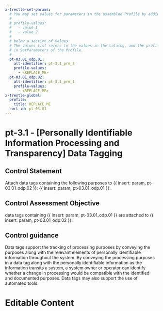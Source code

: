 ```yaml
---
x-trestle-set-params:
  # You may set values for parameters in the assembled Profile by adding
  #
  # profile-values:
  #   - value 1
  #   - value 2
  #
  # below a section of values:
  # The values list refers to the values in the catalog, and the profile-values represent values
  # in SetParameters of the Profile.
  #
  pt-03.01_odp.01:
    alt-identifier: pt-3.1_prm_2
    profile-values:
      - <REPLACE_ME>
  pt-03.01_odp.02:
    alt-identifier: pt-3.1_prm_1
    profile-values:
      - <REPLACE_ME>
x-trestle-global:
  profile:
    title: REPLACE_ME
  sort-id: pt-03.01
---
```


# pt-3.1 - \[Personally Identifiable Information Processing and Transparency\] Data Tagging

## Control Statement

Attach data tags containing the following purposes to {{ insert: param, pt-03.01_odp.02 }}: {{ insert: param, pt-03.01_odp.01 }}.

## Control Assessment Objective

data tags containing {{ insert: param, pt-03.01_odp.01 }} are attached to {{ insert: param, pt-03.01_odp.02 }}.

## Control guidance

Data tags support the tracking of processing purposes by conveying the purposes along with the relevant elements of personally identifiable information throughout the system. By conveying the processing purposes in a data tag along with the personally identifiable information as the information transits a system, a system owner or operator can identify whether a change in processing would be compatible with the identified and documented purposes. Data tags may also support the use of automated tools.

# Editable Content

<!-- Make additions and edits below -->
<!-- The above represents the contents of the control as received by the profile, prior to additions. -->
<!-- If the profile makes additions to the control, they will appear below. -->
<!-- The above markdown may not be edited but you may edit the content below, and/or introduce new additions to be made by the profile. -->
<!-- If there is a yaml header at the top, parameter values may be edited. Use --set-parameters to incorporate the changes during assembly. -->
<!-- The content here will then replace what is in the profile for this control, after running profile-assemble. -->
<!-- The current profile has no added parts for this control, but you may add new ones here. -->
<!-- Each addition must have a heading either of the form ## Control my_addition_name -->
<!-- or ## Part a. (where the a. refers to one of the control statement labels.) -->
<!-- "## Control" parts are new parts added after the statement part. -->
<!-- "## Part" parts are new parts added into the top-level statement part with that label. -->
<!-- Subparts may be added with nested hash levels of the form ### My Subpart Name -->
<!-- underneath the parent ## Control or ## Part being added -->
<!-- See https://ibm.github.io/compliance-trestle/tutorials/ssp_profile_catalog_authoring/ssp_profile_catalog_authoring for guidance. -->
